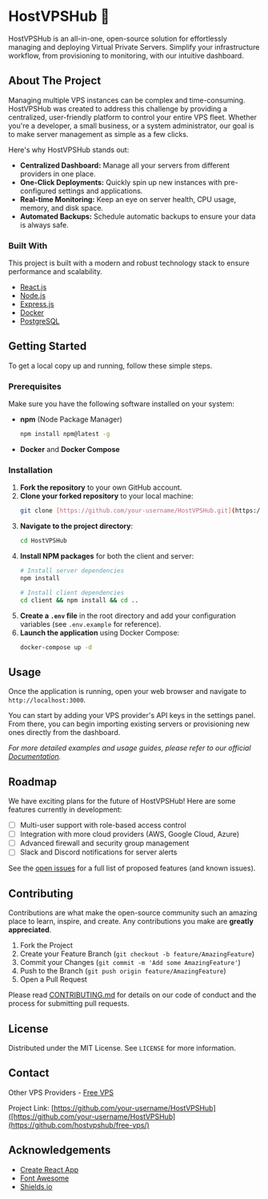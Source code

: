 # HostVPSHub 🚀

HostVPSHub is an all-in-one, open-source solution for effortlessly managing and deploying Virtual Private Servers. Simplify your infrastructure workflow, from provisioning to monitoring, with our intuitive dashboard.

## About The Project

Managing multiple VPS instances can be complex and time-consuming. HostVPSHub was created to address this challenge by providing a centralized, user-friendly platform to control your entire VPS fleet. Whether you're a developer, a small business, or a system administrator, our goal is to make server management as simple as a few clicks.

Here's why HostVPSHub stands out:

* **Centralized Dashboard:** Manage all your servers from different providers in one place.
* **One-Click Deployments:** Quickly spin up new instances with pre-configured settings and applications.
* **Real-time Monitoring:** Keep an eye on server health, CPU usage, memory, and disk space.
* **Automated Backups:** Schedule automatic backups to ensure your data is always safe.

### Built With

This project is built with a modern and robust technology stack to ensure performance and scalability.

* [React.js](https://reactjs.org/)
* [Node.js](https://nodejs.org/)
* [Express.js](https://expressjs.com/)
* [Docker](https://www.docker.com/)
* [PostgreSQL](https://www.postgresql.org/)

## Getting Started

To get a local copy up and running, follow these simple steps.

### Prerequisites

Make sure you have the following software installed on your system:

* **npm** (Node Package Manager)
    ```sh
    npm install npm@latest -g
    ```
* **Docker** and **Docker Compose**

### Installation

1.  **Fork the repository** to your own GitHub account.
2.  **Clone your forked repository** to your local machine:
    ```sh
    git clone [https://github.com/your-username/HostVPSHub.git](https://github.com/your-username/HostVPSHub.git)
    ```
3.  **Navigate to the project directory**:
    ```sh
    cd HostVPSHub
    ```
4.  **Install NPM packages** for both the client and server:
    ```sh
    # Install server dependencies
    npm install
    
    # Install client dependencies
    cd client && npm install && cd ..
    ```
5.  **Create a `.env` file** in the root directory and add your configuration variables (see `.env.example` for reference).
6.  **Launch the application** using Docker Compose:
    ```sh
    docker-compose up -d
    ```

## Usage

Once the application is running, open your web browser and navigate to `http://localhost:3000`.

You can start by adding your VPS provider's API keys in the settings panel. From there, you can begin importing existing servers or provisioning new ones directly from the dashboard.

*For more detailed examples and usage guides, please refer to our official [Documentation](https://example.com).*

## Roadmap

We have exciting plans for the future of HostVPSHub! Here are some features currently in development:

* [ ] Multi-user support with role-based access control
* [ ] Integration with more cloud providers (AWS, Google Cloud, Azure)
* [ ] Advanced firewall and security group management
* [ ] Slack and Discord notifications for server alerts

See the [open issues](https://github.com/your-username/HostVPSHub/issues) for a full list of proposed features (and known issues).

## Contributing

Contributions are what make the open-source community such an amazing place to learn, inspire, and create. Any contributions you make are **greatly appreciated**.

1.  Fork the Project
2.  Create your Feature Branch (`git checkout -b feature/AmazingFeature`)
3.  Commit your Changes (`git commit -m 'Add some AmazingFeature'`)
4.  Push to the Branch (`git push origin feature/AmazingFeature`)
5.  Open a Pull Request

Please read [CONTRIBUTING.md](CONTRIBUTING.md) for details on our code of conduct and the process for submitting pull requests.

## License

Distributed under the MIT License. See `LICENSE` for more information.

## Contact

Other VPS Providers - [Free VPS](https://gratisvps.net)

Project Link: [https://github.com/your-username/HostVPSHub]([https://github.com/your-username/HostVPSHub](https://github.com/hostvpshub/free-vps/)

## Acknowledgements

* [Create React App]([https://github.com/facebook/create-react-app](https://github.com/hostvpshub/free-vps/edit/main/README.md))
* [Font Awesome]([https://fontawesome.com](https://github.com/hostvpshub/free-vps/edit/main/README.md))
* [Shields.io]([https://shields.io/](https://github.com/hostvpshub/free-vps/edit/main/README.md))
